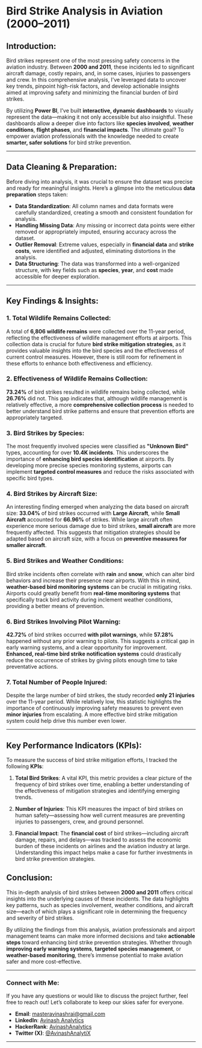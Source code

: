 # **Bird Strike Analysis in Aviation (2000–2011)**

## **Introduction:**
Bird strikes represent one of the most pressing safety concerns in the aviation industry. Between **2000 and 2011**, these incidents led to significant aircraft damage, costly repairs, and, in some cases, injuries to passengers and crew. In this comprehensive analysis, I’ve leveraged data to uncover key trends, pinpoint high-risk factors, and develop actionable insights aimed at improving safety and minimizing the financial burden of bird strikes.

By utilizing **Power BI**, I’ve built **interactive, dynamic dashboards** to visually represent the data—making it not only accessible but also insightful. These dashboards allow a deeper dive into factors like **species involved**, **weather conditions**, **flight phases**, and **financial impacts**. The ultimate goal? To empower aviation professionals with the knowledge needed to create **smarter, safer solutions** for bird strike prevention.

---

## **Data Cleaning & Preparation:**
Before diving into analysis, it was crucial to ensure the dataset was precise and ready for meaningful insights. Here’s a glimpse into the meticulous **data preparation** steps taken:

- **Data Standardization**: All column names and data formats were carefully standardized, creating a smooth and consistent foundation for analysis.
- **Handling Missing Data**: Any missing or incorrect data points were either removed or appropriately imputed, ensuring accuracy across the dataset.
- **Outlier Removal**: Extreme values, especially in **financial data** and **strike costs**, were identified and adjusted, eliminating distortions in the analysis.
- **Data Structuring**: The data was transformed into a well-organized structure, with key fields such as **species**, **year**, and **cost** made accessible for deeper exploration.

---

## **Key Findings & Insights:**

### **1. Total Wildlife Remains Collected:**
A total of **6,806 wildlife remains** were collected over the 11-year period, reflecting the effectiveness of wildlife management efforts at airports. This collection data is crucial for future **bird strike mitigation strategies**, as it provides valuable insights into the bird species and the effectiveness of current control measures. However, there is still room for refinement in these efforts to enhance both effectiveness and efficiency.

### **2. Effectiveness of Wildlife Remains Collection:**
**73.24%** of bird strikes resulted in wildlife remains being collected, while **26.76%** did not. This gap indicates that, although wildlife management is relatively effective, a more **comprehensive collection process** is needed to better understand bird strike patterns and ensure that prevention efforts are appropriately targeted.

### **3. Bird Strikes by Species:**
The most frequently involved species were classified as **"Unknown Bird"** types, accounting for over **10.4K incidents**. This underscores the importance of **enhancing bird species identification** at airports. By developing more precise species monitoring systems, airports can implement **targeted control measures** and reduce the risks associated with specific bird types.

### **4. Bird Strikes by Aircraft Size:**
An interesting finding emerged when analyzing the data based on aircraft size: **33.04%** of bird strikes occurred with **Large Aircraft**, while **Small Aircraft** accounted for **66.96%** of strikes. While large aircraft often experience more serious damage due to bird strikes, **small aircraft** are more frequently affected. This suggests that mitigation strategies should be adapted based on aircraft size, with a focus on **preventive measures for smaller aircraft**.

### **5. Bird Strikes and Weather Conditions:**
Bird strike incidents often correlate with **rain** and **snow**, which can alter bird behaviors and increase their presence near airports. With this in mind, **weather-based bird monitoring systems** can be crucial in mitigating risks. Airports could greatly benefit from **real-time monitoring systems** that specifically track bird activity during inclement weather conditions, providing a better means of prevention.

### **6. Bird Strikes Involving Pilot Warning:**
**42.72%** of bird strikes occurred **with pilot warnings**, while **57.28%** happened without any prior warning to pilots. This suggests a critical gap in early warning systems, and a clear opportunity for improvement. **Enhanced, real-time bird strike notification systems** could drastically reduce the occurrence of strikes by giving pilots enough time to take preventative actions.

### **7. Total Number of People Injured:**
Despite the large number of bird strikes, the study recorded **only 21 injuries** over the 11-year period. While relatively low, this statistic highlights the importance of continuously improving safety measures to prevent even **minor injuries** from escalating. A more effective bird strike mitigation system could help drive this number even lower.

---

## **Key Performance Indicators (KPIs):**

To measure the success of bird strike mitigation efforts, I tracked the following **KPIs**:

1. **Total Bird Strikes**: A vital KPI, this metric provides a clear picture of the frequency of bird strikes over time, enabling a better understanding of the effectiveness of mitigation strategies and identifying emerging trends.
   
2. **Number of Injuries**: This KPI measures the impact of bird strikes on human safety—assessing how well current measures are preventing injuries to passengers, crew, and ground personnel.
   
3. **Financial Impact**: The **financial cost** of bird strikes—including aircraft damage, repairs, and delays—was tracked to assess the economic burden of these incidents on airlines and the aviation industry at large. Understanding this impact helps make a case for further investments in bird strike prevention strategies.



## **Conclusion:**
This in-depth analysis of bird strikes between **2000 and 2011** offers critical insights into the underlying causes of these incidents. The data highlights key patterns, such as species involvement, weather conditions, and aircraft size—each of which plays a significant role in determining the frequency and severity of bird strikes. 

By utilizing the findings from this analysis, aviation professionals and airport management teams can make more informed decisions and take **actionable steps** toward enhancing bird strike prevention strategies. Whether through **improving early warning systems**, **targeted species management**, or **weather-based monitoring**, there’s immense potential to make aviation safer and more cost-effective.

---

### **Connect with Me:**

If you have any questions or would like to discuss the project further, feel free to reach out! Let’s collaborate to keep our skies safer for everyone.

- **Email**: [masteravinashrai@gmail.com](mailto:masteravinashrai@gmail.com)
- **LinkedIn**: [Avinash Analytics](https://www.linkedin.com/in/avinashanalytics/)
- **HackerRank**: [AvinashAnalytics](https://www.hackerrank.com/AvinashAnalytics)
- **Twitter (X)**: [@AvinashAnalytiX](https://x.com/AvinashAnalytiX)

---
